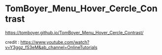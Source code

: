 ﻿# TomBoyer_Menu_Hover_Cercle_Contrast

https://tomboyer.github.io/TomBoyer_Menu_Hover_Cercle_Contrast/

credit : https://www.youtube.com/watch?v=Y3ggz_fS3eM&ab_channel=OnlineTutorials

